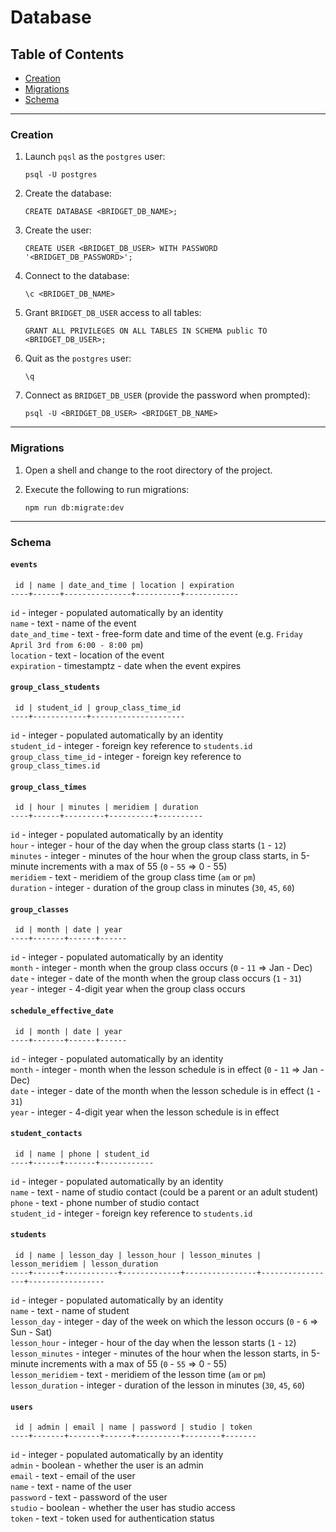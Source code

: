 # Database

## Table of Contents
* [Creation](#creation)
* [Migrations](#migrations)
* [Schema](#schema)

---

### Creation

1. Launch `pqsl` as the `postgres` user:
    
   `psql -U postgres`
    
1. Create the database:
    
   `CREATE DATABASE <BRIDGET_DB_NAME>;`
    
1. Create the user:
    
   `CREATE USER <BRIDGET_DB_USER> WITH PASSWORD '<BRIDGET_DB_PASSWORD>';`
    
1. Connect to the database:
    
   `\c <BRIDGET_DB_NAME>`
    
1. Grant `BRIDGET_DB_USER` access to all tables:
    
   `GRANT ALL PRIVILEGES ON ALL TABLES IN SCHEMA public TO <BRIDGET_DB_USER>;`
    
1. Quit as the `postgres` user:
    
   `\q`
    
1. Connect as `BRIDGET_DB_USER` (provide the password when prompted):
    
   `psql -U <BRIDGET_DB_USER> <BRIDGET_DB_NAME>`
    

---

### Migrations

1. Open a shell and change to the root directory of the project.
1. Execute the following to run migrations:
    
    ```
    npm run db:migrate:dev
    ```
    

---

### Schema

#### `events`

```
 id | name | date_and_time | location | expiration
----+------+---------------+----------+------------
```

`id` - integer - populated automatically by an identity  
`name` - text - name of the event  
`date_and_time` - text - free-form date and time of the event (e.g. `Friday April 3rd from 6:00 - 8:00 pm`)   
`location` - text - location of the event  
`expiration` - timestamptz - date when the event expires

#### `group_class_students`

```
 id | student_id | group_class_time_id
----+------------+---------------------
```

`id` - integer - populated automatically by an identity  
`student_id` - integer - foreign key reference to `students.id`  
`group_class_time_id` - integer - foreign key reference to `group_class_times.id`

#### `group_class_times`

```
 id | hour | minutes | meridiem | duration
----+------+---------+----------+----------
```

`id` - integer - populated automatically by an identity  
`hour` - integer - hour of the day when the group class starts (`1` - `12`)  
`minutes` - integer - minutes of the hour when the group class starts, in 5-minute increments with a max of 55 (`0` - `55` => 0 - 55)  
`meridiem` - text - meridiem of the group class time (`am` or `pm`)  
`duration` - integer - duration of the group class in minutes (`30`, `45`, `60`)

#### `group_classes`

```
 id | month | date | year
----+-------+------+------
```

`id` - integer - populated automatically by an identity  
`month` - integer - month when the group class occurs (`0` - `11` => Jan - Dec)  
`date` - integer - date of the month when the group class occurs (`1` - `31`)    
`year` - integer - 4-digit year when the group class occurs

#### `schedule_effective_date`

```
 id | month | date | year
----+-------+------+------
```

`id` - integer - populated automatically by an identity  
`month` - integer - month when the lesson schedule is in effect (`0` - `11` => Jan - Dec)  
`date` - integer - date of the month when the lesson schedule is in effect (`1` - `31`)  
`year` - integer - 4-digit year when the lesson schedule is in effect

#### `student_contacts`

```
 id | name | phone | student_id
----+------+-------+------------
```

`id` - integer - populated automatically by an identity  
`name` - text - name of studio contact (could be a parent or an adult student)  
`phone` - text - phone number of studio contact  
`student_id` - integer - foreign key reference to `students.id`

#### `students`

```
 id | name | lesson_day | lesson_hour | lesson_minutes | lesson_meridiem | lesson_duration
----+------+------------+-------------+----------------+-----------------+-----------------
```

`id` - integer - populated automatically by an identity  
`name` - text - name of student  
`lesson_day` - integer - day of the week on which the lesson occurs (`0` - `6` => Sun - Sat)  
`lesson_hour` - integer - hour of the day when the lesson starts (`1` - `12`)  
`lesson_minutes` - integer - minutes of the hour when the lesson starts, in 5-minute increments with a max of 55 (`0` - `55` => 0 - 55)  
`lesson_meridiem` - text - meridiem of the lesson time (`am` or `pm`)  
`lesson_duration` - integer - duration of the lesson in minutes (`30`, `45`, `60`)

#### `users`

```
 id | admin | email | name | password | studio | token
----+-------+-------+------+----------+--------+-------
```

`id` - integer - populated automatically by an identity  
`admin` - boolean - whether the user is an admin  
`email` - text - email of the user  
`name` - text - name of the user  
`password` - text - password of the user  
`studio` - boolean - whether the user has studio access  
`token` - text - token used for authentication status
